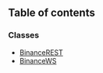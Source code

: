 ## Table of contents

### Classes

- [BinanceREST](../classes/Class:-BinanceREST)
- [BinanceWS](../classes/Class:-BinanceWS)
